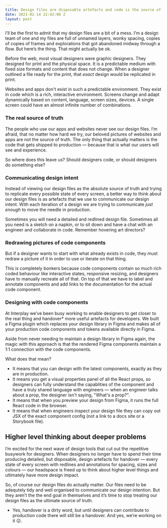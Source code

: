 ```yaml
---
title: Design files are disposable artefacts and code is the source of truth
date: 2021-02-14 22:42:00 Z
layout: post
---
```


I’ll be the first to admit that my design files are a bit of a mess. I’m a design team of one and my files are full of unnamed layers, wonky spacing, copies of copies of frames and explorations that got abandoned midway through a flow. But here’s the thing. That might actually be ok.

Before the web, most visual designers were graphic designers. They designed for print and the physical space. It is a predictable medium with fixed size formats and content that does not change. When a designer outlined a file ready for the print, that _exact_ design would be replicated in print. 

Websites and apps don't exist in such a predictable environment. They exist in code which is a rich, interactive environment. Screens change and adapt dynamically based on content, language, screen sizes, devices. A single screen could have an almost infinite number of combinations.

### The real source of truth
The people who use our apps and websites never see our design files. I’m afraid, that no matter how hard we try, our beloved pictures of websites and apps are not the source of truth. The only thing that actually matters is the code that gets shipped to production — because that is what our users will see and experience. 

So where does this leave us? Should designers code, or should designers do something else? 

### Communicating design intent
Instead of viewing our design files as the absolute source of truth and trying to replicate every possible state of every screen, a better way to think about our design files is as artefacts that we use to communicate our design intent. With each iteration of a design we are trying to communicate *just enough* to move the needle in production. 

Sometimes you will need a detailed and redlined design file. Sometimes all you need is a sketch on a napkin, or to sit down and have a chat with an engineer and collaborate in code. Remember hovering art directors?

### Redrawing pictures of code components
But if a designer wants to start with what already exists in code, they must redraw a picture of it in order to use or iterate on that thing. 

This is completely bonkers because code components contain so much rich coded behaviour like interactive states, responsive resizing, and designers have to manually recreate all of that. On top of that we have to label and annotate components and add links to the documentation for the actual code component. 

### Designing with code components
At Interplay we’ve been busy working to enable designers to get closer to the real thing and handover* more useful artefacts for developers. We built a Figma plugin which replaces your design library in Figma and makes all of your production code components and tokens available directly in Figma. 

Aside from never needing to maintain a design library in Figma again, the magic with this approach is that the rendered Figma components maintain a 1:1 connection with the code components. 

What does that mean? 
- It means that you can design with the latest components, exactly as they are in production. 
- It means you get a visual properties panel of all the React props, so designers can fully understand the capablities of the component and have a truly shared language with engineers — when an engineer talks about a prop, the designer isn't saying, "What's a prop?". 
- It means that when you preview your design from Figma, it runs the full React code in the browser. 
- It means that when engineers inspect your design file they can copy out JSX of the exact component config (not a link to a docs site or a Storybook file). 

## Higher level thinking about deeper problems
I’m excited for the next wave of design tools that cut out the repetitive busywork for designers. When designers no longer have to spend their time producing detailed, but disposable, design artefacts for handover — every state of every screen with redlines and annotations for spacing, sizes and colours — our headspace is freed up to think about higher level things and ultimately have more design impact.  

So, of course our design files do actually matter. Our files need to be adequtely tidy and well organised to communicate our design intention. But they aren’t the the end goal in themselves and it’s time to stop treating our design files as the ultimate source of truth.


* Yes, handover is a dirty word, but until designers can contribute to production code there will still be a handover. And yes, we’re working on it 😉.
